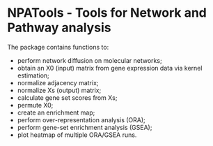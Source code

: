 # NPATools - Tools for Network and Pathway analysis

The package contains functions to:
 - perform network diffusion on molecular networks;
 - obtain an X0 (input) matrix from gene expression data via kernel estimation;
 - normalize adjacency matrix;
 - normalize Xs (output) matrix;
 - calculate gene set scores from Xs;
 - permute X0;
 - create an enrichment map;
 - perform over-representation analysis (ORA);
 - perform gene-set enrichment analysis (GSEA);
 - plot heatmap of multiple ORA/GSEA runs.

